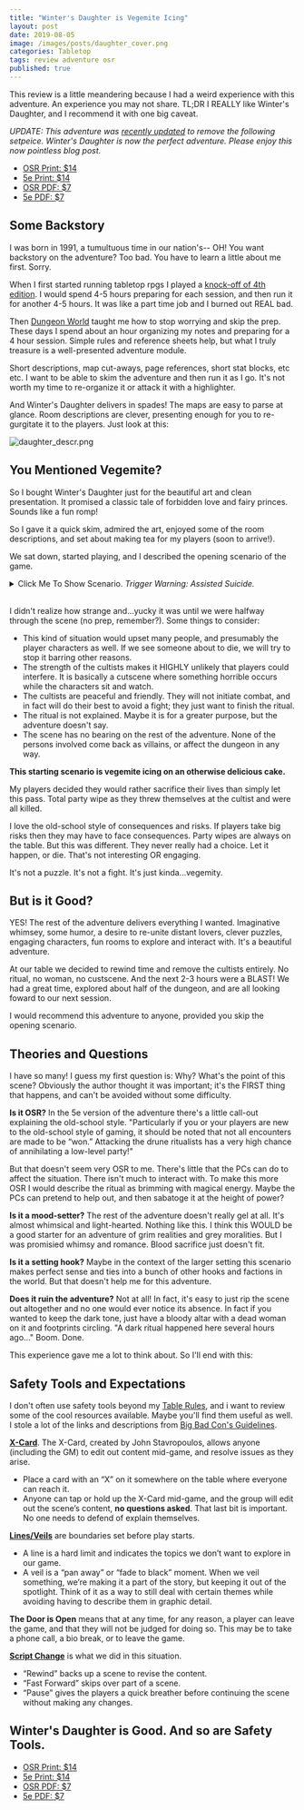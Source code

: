 ```yaml
---
title: "Winter's Daughter is Vegemite Icing"
layout: post
date: 2019-08-05
image: /images/posts/daughter_cover.png
categories: Tabletop
tags: review adventure osr
published: true
---
```

This review is a little meandering because I had a weird experience with this adventure. An experience you may not share. TL;DR I REALLY like Winter's Daughter, and I recommend it with one big caveat.

*UPDATE: This adventure was [recently updated](https://necroticgnome.com/blogs/news/winters-daughter) to remove the following setpeice. Winter's Daughter is now the perfect adventure. Please enjoy this now pointless blog post.*

 - [OSR Print: $14](https://necroticgnome.com/products/dolmenwood-winters-daughter)
 - [5e Print: $14](https://necroticgnome.com/products/dolmenwood-winters-daughter?variant=14210136834093)
 - [OSR PDF: $7](https://www.drivethrurpg.com/product/270795/Winters-Daughter-OldSchool-Version) 
 - [5e PDF: $7](https://www.drivethrurpg.com/product/270798/Winters-Daughter-5th-Edition-Version)

## Some Backstory

I was born in 1991, a tumultuous time in our nation's-- OH! You want backstory on the adventure? Too bad. You have to learn a little about me first. Sorry.

When I first started running tabletop rpgs I played a [knock-off of 4th edition](http://www.ruleofcool.com/). I would spend 4-5 hours preparing for each session, and then run it for another 4-5 hours. It was like a part time job and I burned out REAL bad.

Then [Dungeon World](https://dungeon-world.com/) taught me how to stop worrying and skip the prep. These days I spend about an hour organizing my notes and preparing for a 4 hour session. Simple rules and reference sheets help, but what I truly treasure is a well-presented adventure module.

Short descriptions, map cut-aways, page references, short stat blocks, etc etc. I want to be able to skim the adventure and then run it as I go. It's not worth my time to re-organize it or attack it with a highlighter. 

And Winter's Daughter delivers in spades! The maps are easy to parse at glance. Room descriptions are clever, presenting enough for you to re-gurgitate it to the players. Just look at this:

![daughter_descr.png](/images/posts/daughter_descr.png)

## You Mentioned Vegemite?

So I bought Winter's Daughter just for the beautiful art and clean presentation. It promised a classic tale of forbidden love and fairy princes. Sounds like a fun romp!

So I gave it a quick skim, admired the art, enjoyed some of the room descriptions, and set about making tea for my players (soon to arrive!).

We sat down, started playing, and I described the opening scenario of the game. 

<details>
  <summary>Click Me To Show Scenario. <i>Trigger Warning: Assisted Suicide.</i></summary>
  <p>The group comes across some cultists about to sacrifice a young woman in a dark ritual. The cultists greet the PCs warmly, politely asking for their help with the ritual. The woman is wild-eyed and shaking, but she claims to be a willing sacrifice. This is her moment of glory!</p>
  <p>If the PCs help with the ritual then the woman is killed, her blood is collected in a bowl, and the cultists depart peacefully, maybe offering a small reward of thanks.</p>
  <p>If the PCs wish to intervene, they must take down these two cultists. They are VERY powerful magic users who don't really want to hurt strangers, but are dedicated to their ritual.</p>
</details>
<br/>

I didn't realize how strange and...yucky it was until we were halfway through the scene (no prep, remember?). Some things to consider:

 - This kind of situation would upset many people, and presumably the player characters as well. If we see someone about to die, we will try to stop it barring other reasons.
 - The strength of the cultists makes it HIGHLY unlikely that players could interfere. It is basically a cutscene where something horrible occurs while the characters sit and watch. 
 - The cultists are peaceful and friendly. They will not initiate combat, and in fact will do their best to avoid a fight; they just want to finish the ritual.
 - The ritual is not explained. Maybe it is for a greater purpose, but the adventure doesn't say. 
 - The scene has no bearing on the rest of the adventure. None of the persons involved come back as villains, or affect the dungeon in any way.

**This starting scenario is vegemite icing on an otherwise delicious cake.**

My players decided they would rather sacrifice their lives than simply let this pass. Total party wipe as they threw themselves at the cultist and were all killed. 

I love the old-school style of consequences and risks. If players take big risks then they may have to face consequences. Party wipes are always on the table. But this was different. They never really had a choice. Let it happen, or die. That's not interesting OR engaging. 

It's not a puzzle. It's not a fight. It's just kinda...vegemity.

## But is it Good?

YES! The rest of the adventure delivers everything I wanted. Imaginative whimsey, some humor, a desire to re-unite distant lovers, clever puzzles, engaging characters, fun rooms to explore and interact with. It's a beautiful adventure.

At our table we decided to rewind time and remove the cultists entirely. No ritual, no woman, no custscene. And the next 2-3 hours were a BLAST! We had a great time, explored about half of the dungeon, and are all looking foward to our next session.

I would recommend this adventure to anyone, provided you skip the opening scenario.

## Theories and Questions

I have so many! I guess my first question is: Why? What's the point of this scene? Obviously the author thought it was important; it's the FIRST thing that happens, and can't be avoided without some difficulty.

**Is it OSR?** In the 5e version of the adventure there's a little call-out explaining the old-school style. "Particularly if you or your players are new to the old-school style of gaming, it should be noted that not all encounters are made to be “won.” Attacking the drune ritualists has a very high chance of annihilating a low-level party!"

But that doesn't seem very OSR to me. There's little that the PCs can do to affect the situation. There isn't much to interact with. To make this more OSR I would describe the ritual as brimming with magical energy. Maybe the PCs can pretend to help out, and then sabatoge it at the height of power?

**Is it a mood-setter?** The rest of the adventure doesn't really gel at all. It's almost whimsical and light-hearted. Nothing like this. I think this WOULD be a good starter for an adventure of grim realities and grey moralities. But I was promisied whimsy and romance. Blood sacrifice just doesn't fit.

**Is it a setting hook?** Maybe in the context of the larger setting this scenario makes perfect sense and ties into a bunch of other hooks and factions in the world. But that doesn't help me for this adventure.

**Does it ruin the adventure?** Not at all! In fact, it's easy to just rip the scene out altogether and no one would ever notice its absence. In fact if you wanted to keep the dark tone, just have a bloody altar with a dead woman on it and footprints circling. "A dark ritual happened here several hours ago..." Boom. Done.

This experience gave me a lot to think about. So I'll end with this:

## Safety Tools and Expectations

I don't often use safety tools beyond my [Table Rules](/files/Table_Rules.pdf), and i want to review some of the cool resources available. Maybe you'll find them useful as well. I stole a lot of the links and descriptions from [Big Bad Con's Guidelines](https://www.bigbadcon.com/safety-mechanisms/).

**[X-Card](https://docs.google.com/document/d/1SB0jsx34bWHZWbnNIVVuMjhDkrdFGo1_hSC2BWPlI3A/edit)**. The X-Card, created by John Stavropoulos, allows anyone (including the GM) to edit out content mid-game, and resolve issues as they arise.

 - Place a card with an “X” on it somewhere on the table where everyone can reach it.
 - Anyone can tap or hold up the X-Card mid-game, and the group will edit out the scene’s content, **no questions asked**. That last bit is important. No one needs to defend of explain themselves. 

**[Lines/Veils](https://rpg.stackexchange.com/questions/30906/what-do-the-terms-lines-and-veils-mean)** are boundaries set before play starts. 

 - A line is a hard limit and indicates the topics we don’t want to explore in our game.
 - A veil is a “pan away” or “fade to black” moment. When we veil something, we’re making it a part of the story, but keeping it out of the spotlight. Think of it as a way to still deal with certain themes while avoiding having to describe them in graphic detail.

**The Door is Open** means that at any time, for any reason, a player can leave the game, and that they will not be judged for doing so. This may be to take a phone call, a bio break, or to leave the game.

**[Script Change](http://briebeau.com/thoughty/script-change/)** is what we did in this situation.

 - “Rewind” backs up a scene to revise the content.
 - “Fast Forward” skips over part of a scene.
 - “Pause” gives the players a quick breather before continuing the scene without making any changes.

## Winter's Daughter is Good. And so are Safety Tools.

 - [OSR Print: $14](https://necroticgnome.com/products/dolmenwood-winters-daughter)
 - [5e Print: $14](https://necroticgnome.com/products/dolmenwood-winters-daughter?variant=14210136834093)
 - [OSR PDF: $7](https://www.drivethrurpg.com/product/270795/Winters-Daughter-OldSchool-Version) 
 - [5e PDF: $7](https://www.drivethrurpg.com/product/270798/Winters-Daughter-5th-Edition-Version)
